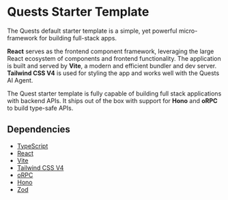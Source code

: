 # Quests Starter Template

The Quests default starter template is a simple, yet powerful micro-framework for building full-stack apps.

**React** serves as the frontend component framework, leveraging the large React ecosystem of components and frontend functionality. The application is built and served by **Vite**, a modern and efficient bundler and dev server. **Tailwind CSS V4** is used for styling the app and works well with the Quests AI Agent.

The Quest starter template is fully capable of building full stack applications with backend APIs. It ships out of the box with support for **Hono** and **oRPC** to build type-safe APIs.

## Dependencies

- [TypeScript](https://www.typescriptlang.org/)
- [React](https://react.dev/)
- [Vite](https://vite.dev/)
- [Tailwind CSS V4](https://tailwindcss.com/)
- [oRPC](https://orpc.unnoq.com/)
- [Hono](https://hono.dev/)
- [Zod](https://zod.dev/)
